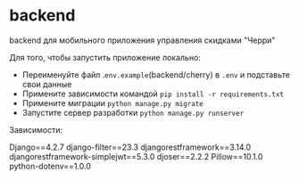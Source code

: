 # backend
backend для мобильного приложения управления скидками "Черри"

Для того, чтобы запустить приложение локально:
- Переименуйте файл .`env.example`(backend/cherry) в `.env` и подставьте свои данные
- Примените зависимости командой `pip install -r requirements.txt`
- Примените миграции `python manage.py migrate`
- Запустите сервер разработки `python manage.py runserver`

Зависимости:

Django==4.2.7
django-filter==23.3
djangorestframework==3.14.0
djangorestframework-simplejwt==5.3.0
djoser==2.2.2
Pillow==10.1.0
python-dotenv==1.0.0

